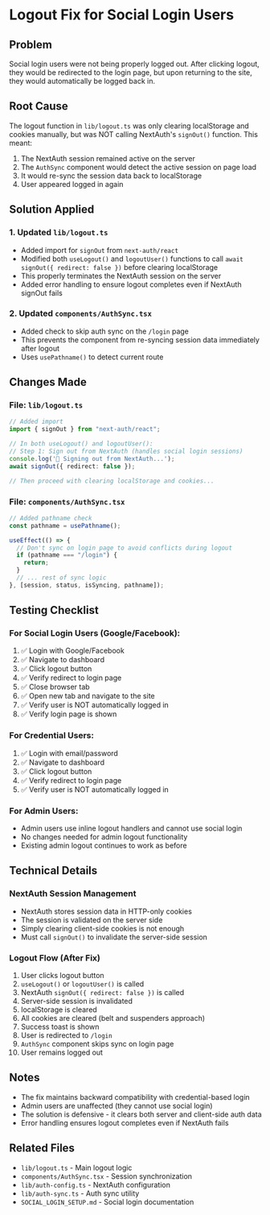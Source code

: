 # Logout Fix for Social Login Users

## Problem
Social login users were not being properly logged out. After clicking logout, they would be redirected to the login page, but upon returning to the site, they would automatically be logged back in.

## Root Cause
The logout function in `lib/logout.ts` was only clearing localStorage and cookies manually, but was NOT calling NextAuth's `signOut()` function. This meant:

1. The NextAuth session remained active on the server
2. The `AuthSync` component would detect the active session on page load
3. It would re-sync the session data back to localStorage
4. User appeared logged in again

## Solution Applied

### 1. Updated `lib/logout.ts`
- Added import for `signOut` from `next-auth/react`
- Modified both `useLogout()` and `logoutUser()` functions to call `await signOut({ redirect: false })` before clearing localStorage
- This properly terminates the NextAuth session on the server
- Added error handling to ensure logout completes even if NextAuth signOut fails

### 2. Updated `components/AuthSync.tsx`
- Added check to skip auth sync on the `/login` page
- This prevents the component from re-syncing session data immediately after logout
- Uses `usePathname()` to detect current route

## Changes Made

### File: `lib/logout.ts`
```typescript
// Added import
import { signOut } from "next-auth/react";

// In both useLogout() and logoutUser():
// Step 1: Sign out from NextAuth (handles social login sessions)
console.log('🔐 Signing out from NextAuth...');
await signOut({ redirect: false });

// Then proceed with clearing localStorage and cookies...
```

### File: `components/AuthSync.tsx`
```typescript
// Added pathname check
const pathname = usePathname();

useEffect(() => {
  // Don't sync on login page to avoid conflicts during logout
  if (pathname === "/login") {
    return;
  }
  // ... rest of sync logic
}, [session, status, isSyncing, pathname]);
```

## Testing Checklist

### For Social Login Users (Google/Facebook):
1. ✅ Login with Google/Facebook
2. ✅ Navigate to dashboard
3. ✅ Click logout button
4. ✅ Verify redirect to login page
5. ✅ Close browser tab
6. ✅ Open new tab and navigate to the site
7. ✅ Verify user is NOT automatically logged in
8. ✅ Verify login page is shown

### For Credential Users:
1. ✅ Login with email/password
2. ✅ Navigate to dashboard
3. ✅ Click logout button
4. ✅ Verify redirect to login page
5. ✅ Verify user is NOT automatically logged in

### For Admin Users:
- Admin users use inline logout handlers and cannot use social login
- No changes needed for admin logout functionality
- Existing admin logout continues to work as before

## Technical Details

### NextAuth Session Management
- NextAuth stores session data in HTTP-only cookies
- The session is validated on the server side
- Simply clearing client-side cookies is not enough
- Must call `signOut()` to invalidate the server-side session

### Logout Flow (After Fix)
1. User clicks logout button
2. `useLogout()` or `logoutUser()` is called
3. NextAuth `signOut({ redirect: false })` is called
4. Server-side session is invalidated
5. localStorage is cleared
6. All cookies are cleared (belt and suspenders approach)
7. Success toast is shown
8. User is redirected to `/login`
9. `AuthSync` component skips sync on login page
10. User remains logged out

## Notes
- The fix maintains backward compatibility with credential-based login
- Admin users are unaffected (they cannot use social login)
- The solution is defensive - it clears both server and client-side auth data
- Error handling ensures logout completes even if NextAuth fails

## Related Files
- `lib/logout.ts` - Main logout logic
- `components/AuthSync.tsx` - Session synchronization
- `lib/auth-config.ts` - NextAuth configuration
- `lib/auth-sync.ts` - Auth sync utility
- `SOCIAL_LOGIN_SETUP.md` - Social login documentation
